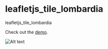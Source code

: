 # leafletjs_tile_lombardia
leafletjs_tile_lombardia

Check out the [demo](http://www.cityplanner.it/experiment_host/php/leafletjs_tile_lombardia/index.html).

![Alt text](https://farm1.staticflickr.com/279/19928327739_04cd71e550_o.png "Optional title")
